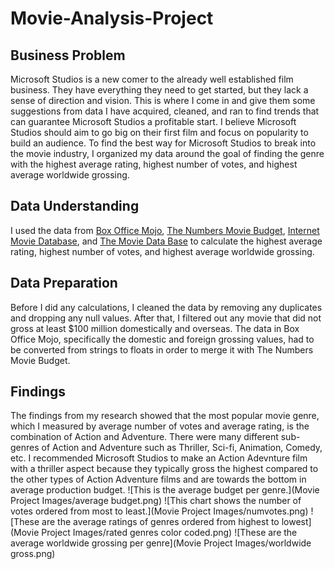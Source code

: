 # Movie-Analysis-Project 


## Business Problem 

Microsoft Studios is a new comer to the already well established film business. They have everything they need to get started, but they lack a sense of direction and vision. This is where I come in and give them some suggestions from data I have acquired, cleaned, and ran to find trends that can guarantee Microsoft Studios a profitable start. I believe Microsoft Studios should aim to go big on their first film and focus on popularity to build an audience. To find the best way for Microsoft Studios to break into the movie industry, I organized my data around the goal of finding the genre with the highest average rating, highest number of votes, and highest average worldwide grossing. 

## Data Understanding

I used the data from [Box Office Mojo](https://www.boxofficemojo.com/), [The Numbers Movie Budget](https://www.the-numbers.com/), [Internet Movie Database](https://www.imdb.com/), and [The Movie Data Base](https://www.themoviedb.org/?language=en-US) to calculate the highest average rating, highest number of votes, and highest average worldwide grossing. 

## Data Preparation

Before I did any calculations, I cleaned the data by removing any duplicates and dropping any null values. After that, I filtered out any movie that did not gross at least $100 million domestically and overseas. The data in Box Office Mojo, specifically the domestic and foreign grossing values, had to be converted from strings to floats in order to merge it with The Numbers Movie Budget. 

## Findings

The findings from my research showed that the most popular movie genre, which I measured by average number of votes and average rating, is the combination of Action and Adventure. There were many different sub-genres of Action and Adventure such as Thriller, Sci-fi, Animation, Comedy, etc. I recommended Microsoft Studios to make an Action Adevnture film with a thriller aspect because they typically gross the highest compared to the other types of Action Adventure films and are towards the bottom in average production budget. 
![This is the average budget per genre.](Movie Project Images/average budget.png) 
![This chart shows the number of votes ordered from most to least.](Movie Project Images/numvotes.png) 
![These are the average ratings of genres ordered from highest to lowest](Movie Project Images/rated genres color coded.png)
![These are the average worldwide grossing per genre](Movie Project Images/worldwide gross.png)
